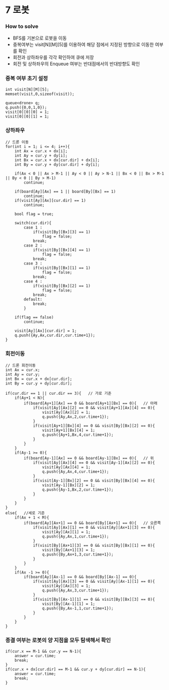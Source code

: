 # 7 로봇
### How to solve
- BFS를 기본으로 로봇을 이동
- 중복여부는 visit[N][M][5]를 이용하여 해당 점에서 지정된 방향으로 이동한 여부를 확인
- 회전과 상하좌우를 각각 확인하여 큐에 저장
- 회전 및 상하좌우의 Enqueue 여부는 반대점에서의 반대방향도 확인

### 중복 여부 초기 설정
    int visit[N][M][5];
    memset(visit,0,sizeof(visit));

    queue<drone> q;
    q.push({0,0,1,0});
    visit[0][0][0] = 1;
    visit[0][0][1] = 1;

### 상하좌우
    // 드론 이동
    for(int i = 1; i <= 4; i++){
        int Ax = cur.x + dx[i];
        int Ay = cur.y + dy[i];
        int Bx = cur.x + dx[cur.dir] + dx[i];
        int By = cur.y + dy[cur.dir] + dy[i];

        if(Ax < 0 || Ax > M-1 || Ay < 0 || Ay > N-1 || Bx < 0 || Bx > M-1 || By < 0 || By > M-1)
            continue;

        if(board[Ay][Ax] == 1 || board[By][Bx] == 1)
            continue;
        if(visit[Ay][Ax][cur.dir] == 1)
            continue;

        bool flag = true;
                
        switch(cur.dir){
            case 1 : 
                if(visit[By][Bx][3] == 1)
                    flag = false;
                break;
            case 2 : 
                if(visit[By][Bx][4] == 1)
                    flag = false;
                break;
            case 3 : 
                if(visit[By][Bx][1] == 1)
                    flag = false;
                break;
            case 4 : 
                if(visit[By][Bx][2] == 1)
                    flag = false;
                break;
            default:
                break;
            }

        if(flag == false)
            continue;
                
        visit[Ay][Ax][cur.dir] = 1;
        q.push({Ay,Ax,cur.dir,cur.time+1});
    }

### 회전이동
    // 드론 회전이동
    int Ax = cur.x;
    int Ay = cur.y;
    int Bx = cur.x + dx[cur.dir];
    int By = cur.y + dy[cur.dir];

    if(cur.dir == 1 || cur.dir == 3){   // 가로 기준
        if(Ay+1 < N){
            if(board[Ay+1][Ax] == 0 && board[Ay+1][Bx] == 0){   // 아래
                if(visit[Ay][Ax][2] == 0 && visit[Ay+1][Ax][4] == 0){
                    visit[Ay][Ax][2] = 1;
                    q.push({Ay,Ax,2,cur.time+1});
                }
                if(visit[Ay+1][Bx][4] == 0 && visit[By][Bx][2] == 0){
                    visit[Ay+1][Bx][4] = 1;
                    q.push({Ay+1,Bx,4,cur.time+1});
                }
            }
        }
        if(Ay-1 >= 0){
            if(board[Ay-1][Ax] == 0 && board[Ay-1][Bx] == 0){   // 위
                if(visit[Ay][Ax][4] == 0 && visit[Ay-1][Ax][2] == 0){
                    visit[Ay][Ax][4] = 1;
                    q.push({Ay,Ax,4,cur.time+1});
                }
                if(visit[Ay-1][Bx][2] == 0 && visit[By][Bx][4] == 0){
                    visit[Ay-1][Bx][2] = 1;
                    q.push({Ay-1,Bx,2,cur.time+1});
                }
            }
        }
    }
    else{   //세로 기준
        if(Ax + 1 < M){
            if(board[Ay][Ax+1] == 0 && board[By][Ax+1] == 0){   // 오른쪽
                if(visit[Ay][Ax][1] == 0 && visit[Ay][Ax+1][3] == 0){
                    visit[Ay][Ax][1] = 1;
                    q.push({Ay,Ax,1,cur.time+1});
                }
                if(visit[By][Ax+1][3] == 0 && visit[By][Bx][1] == 0){
                    visit[By][Ax+1][3] = 1;
                    q.push({By,Ax+1,3,cur.time+1});
                }
            }
        }
        if(Ax -1 >= 0){
            if(board[Ay][Ax-1] == 0 && board[By][Ax-1] == 0){
                if(visit[Ay][Ax][3] == 0 && visit[Ay][Ax-1][1] == 0){
                    visit[Ay][Ax][3] = 1;
                    q.push({Ay,Ax,3,cur.time+1});
                }
                if(visit[By][Ax-1][1] == 0 && visit[By][Bx][3] == 0){
                    visit[By][Ax-1][1] = 1;
                    q.push({By,Ax-1,1,cur.time+1});
                }
            }
        }
    }

### 종결 여부는 로봇의 양 지점을 모두 탐색해서 확인
    if(cur.x == M-1 && cur.y == N-1){
        answer = cur.time;
        break;
    }
    if(cur.x + dx[cur.dir] == M-1 && cur.y + dy[cur.dir] == N-1){
        answer = cur.time;
        break;
    }
